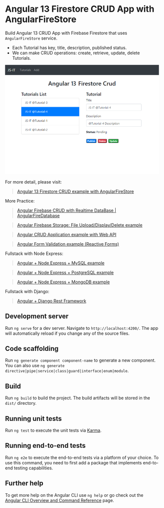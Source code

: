 # Angular 13 Firestore CRUD App with AngularFireStore

Build Angular 13 CRUD App with Firebase Firestore that uses `AngularFireStore` service.

- Each Tutorial has key, title, description, published status.
- We can make CRUD operations: create, retrieve, update, delete Tutorials.

![angular-13-firestore-crud-example](angular-13-firestore-crud-example.png)

For more detail, please visit:
> [Angular 13 Firestore CRUD example with AngularFireStore](https://www.github.com/JS-IT/angular-13-firestore-crud/)

More Practice:
> [Angular Firebase CRUD with Realtime DataBase | AngularFireDatabase](https://www.github.com/JS-IT/angular-13-firebase-crud/)

> [Angular Firebase Storage: File Upload/Display/Delete example](https://www.github.com/JS-IT/angular-12-file-upload-firebase-storage/)

> [Angular CRUD Application example with Web API](https://www.github.com/JS-IT/angular-13-crud-example/)

> [Angular Form Validation example (Reactive Forms)](https://www.github.com/JS-IT/angular-12-form-validation/)

Fullstack with Node Express:
> [Angular + Node Express + MySQL example](https://www.github.com/JS-IT/angular-12-node-js-express-mysql/)

> [Angular + Node Express + PostgreSQL example](https://www.github.com/JS-IT/angular-12-node-js-express-postgresql/)

> [Angular + Node Express + MongoDB example](https://www.github.com/JS-IT/angular-12-mongodb-node-js-express/)

Fullstack with Django:

> [Angular + Django Rest Framework](https://www.github.com/JS-IT/django-angular-12-crud-rest-framework/)

## Development server

Run `ng serve` for a dev server. Navigate to `http://localhost:4200/`. The app will automatically reload if you change any of the source files.

## Code scaffolding

Run `ng generate component component-name` to generate a new component. You can also use `ng generate directive|pipe|service|class|guard|interface|enum|module`.

## Build

Run `ng build` to build the project. The build artifacts will be stored in the `dist/` directory.

## Running unit tests

Run `ng test` to execute the unit tests via [Karma](https://karma-runner.github.io).

## Running end-to-end tests

Run `ng e2e` to execute the end-to-end tests via a platform of your choice. To use this command, you need to first add a package that implements end-to-end testing capabilities.

## Further help

To get more help on the Angular CLI use `ng help` or go check out the [Angular CLI Overview and Command Reference](https://angular.io/cli) page.
